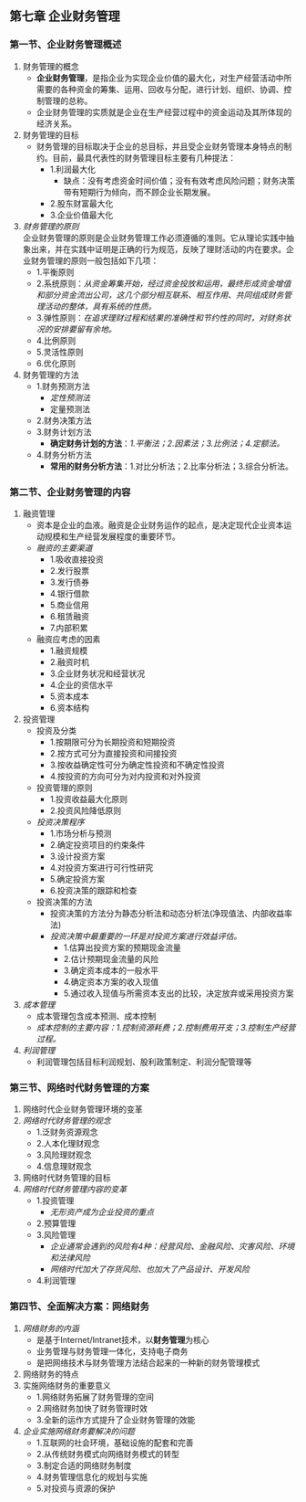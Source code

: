 ## 第七章 企业财务管理

### 第一节、企业财务管理概述

1. 财务管理的概念
   - **企业财务管理**，是指企业为实现企业价值的最大化，对生产经营活动中所需要的各种资金的筹集、运用、回收与分配，进行计划、组织、协调、控制管理的总称。
   - 企业财务管理的实质就是企业在生产经营过程中的资金运动及其所体现的经济关系。
2. 财务管理的目标
   - 财务管理的目标取决于企业的总目标，并且受企业财务管理本身特点的制约。目前，最具代表性的财务管理目标主要有几种提法：
     - 1.利润最大化
         - 缺点：没有考虑资金时间价值；没有有效考虑风险问题；财务决策带有短期行为倾向，而不顾企业长期发展。
     - 2.股东财富最大化
     - 3.企业价值最大化
3. _财务管理的原则_  
   企业财务管理的原则是企业财务管理工作必须遵循的准则。它从理论实践中抽象出来，并在实践中证明是正确的行为规范，反映了理财活动的内在要求。企业财务管理的原则一般包括如下几项：
   - 1.平衡原则
   - 2.系统原则：_从资金筹集开始，经过资金投放和运用，最终形成资金增值和部分资金流出公司，这几个部分相互联系、相互作用、共同组成财务管理活动的整体，具有系统的性质。_
   - 3.弹性原则：_在追求理财过程和结果的准确性和节约性的同时，对财务状况的安排要留有余地。_
   - 4.比例原则
   - 5.灵活性原则
   - 6.优化原则
4. 财务管理的方法
   - 1.财务预测方法
      - _定性预测法_
      - 定量预测法
   - 2.财务决策方法
   - 3.财务计划方法
     - **确定财务计划的方法**：_1.平衡法；2.因素法；3.比例法；4.定额法。_
   - 4.财务分析方法
     - **常用的财务分析方法**：1.对比分析法；2.比率分析法；3.综合分析法。

### 第二节、企业财务管理的内容

1. 融资管理
   - 资本是企业的血液。融资是企业财务运作的起点，是决定现代企业资本运动规模和生产经营发展程度的重要环节。
   - _融资的主要渠道_
     - 1.吸收直接投资
     - 2.发行股票
     - 3.发行债券
     - 4.银行借款
     - 5.商业信用
     - 6.租赁融资
     - 7.内部积累
   - 融资应考虑的因素
     - 1.融资规模
     - 2.融资时机
     - 3.企业财务状况和经营状况
     - 4.企业的资信水平
     - 5.资本成本
     - 6.资本结构
2. 投资管理
   - 投资及分类
     - 1.按期限可分为长期投资和短期投资
     - 2.按方式可分为直接投资和间接投资
     - 3.按收益确定性可分为确定性投资和不确定性投资
     - 4.按投资的方向可分为对内投资和对外投资
   - 投资管理的原则
     - 1.投资收益最大化原则
     - 2.投资风险降低原则
   - _投资决策程序_
     - 1.市场分析与预测
     - 2.确定投资项目的约束条件
     - 3.设计投资方案
     - 4.对投资方案进行可行性研究
     - 5.确定投资方案
     - 6.投资决策的跟踪和检查
   - 投资决策的方法
      - 投资决策的方法分为静态分析法和动态分析法(净现值法、内部收益率法)
      - _投资决策中最重要的一环是对投资方案进行效益评估。_
         - 1.估算出投资方案的预期现金流量
         - 2.估计预期现金流量的风险
         - 3.确定资本成本的一般水平
         - 4.确定资本方案的收入现值
         - 5.通过收入现值与所需资本支出的比较，决定放弃或采用投资方案
3. _成本管理_
   - 成本管理包含成本预测、成本控制
   - _成本控制的主要内容：1.控制资源耗费；2.控制费用开支；3.控制生产经营过程。_
4. _利润管理_
   - 利润管理包括目标利润规划、股利政策制定、利润分配管理等

### 第三节、网络时代财务管理的方案

1. 网络时代企业财务管理环境的变革
2. _网络时代财务管理的观念_
   - 1.泛财务资源观念
   - 2.人本化理财观念
   - 3.风险理财观念
   - 4.信息理财观念
3. 网络时代财务管理的目标
4. _网络时代财务管理内容的变革_
   - 1.投资管理
      - _无形资产成为企业投资的重点_
   - 2.预算管理
   - 3.风险管理
      - _企业通常会遇到的风险有4种：经营风险、金融风险、灾害风险、环境和法律风险_
      - _网络时代加大了存货风险、也加大了产品设计、开发风险_
   - 4.利润管理

### 第四节、全面解决方案：网络财务

1. _网络财务的内涵_
   - 是基于Internet/Intranet技术，以**财务管理**为核心
   - 业务管理与财务管理一体化，支持电子商务
   - 是把网络技术与财务管理方法结合起来的一种新的财务管理模式
2. 网络财务的特点
3. 实施网络财务的重要意义
   - 1.网络财务拓展了财务管理的空间
   - 2.网络财务加快了财务管理时效
   - 3.全新的运作方式提升了企业财务管理的效能
4. _企业实施网络财务要解决的问题_
   - 1.互联网的社会环境，基础设施的配套和完善
   - 2.从传统财务模式向网络财务模式的转型
   - 3.制定合适的网络财务制度
   - 4.财务管理信息化的规划与实施
   - 5.对投资与资源的保护
